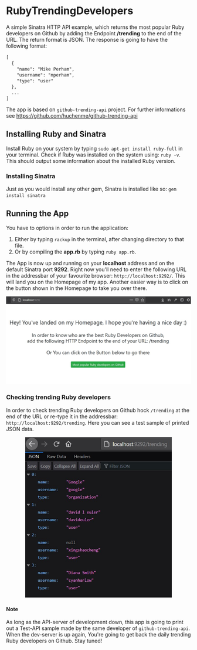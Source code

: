 # RubyTrendingDevelopers

A simple Sinatra HTTP API example, which returns the most popular Ruby developers on Github by adding the Endpoint **/trending** to the end of the URL.
The return format is JSON.
The response is going to have the following format:
```
[
  {
    "name": "Mike Perham",
    "username": "mperham",
    "type": "user"
  },
  ...
]
```
The app is based on `github-trending-api` project. For further informations see https://github.com/huchenme/github-trending-api

## Installing Ruby and Sinatra
Install Ruby on your system by typing `sudo apt-get install ruby-full` in your terminal.
Check if Ruby was installed on the system using: `ruby -v`.
This should output some information about the installed Ruby version.

### Installing Sinatra
Just as you would install any other gem, Sinatra is installed like so:
`gem install sinatra`

## Running the App
You have to options in order to run the application:
1. Either by typing `rackup` in the terminal, after changing directory to that file.
2. Or by compiling the **app.rb** by typing `ruby app.rb`.


The App is now up and running on your **localhost** address and on the default Sinatra port **9292**.
Right now you'll need to enter the following URL in the addressbar of your favourite browser: `http://localhost:9292/`. This will land you on the Homepage of my app.
Another easier way is to click on the button shown in the Homepage to take you over there.

<div align="center">
  <img src="img/homepage.jpg" alt="homepage image" width="600"/>
  <br>
</div>

### Checking trending Ruby developers
In order to check trending Ruby developers on Github hock `/trending` at the end of the URL or re-type it in the addressbar: `http://localhost:9292/trending`.
Here you can see a test sample of printed JSON data.

<div align="center">
  <img src="img/trending.jpg" alt="trending image" width="400"/>
  <br>
</div>

#### Note
As long as the API-server of development down, this app is going to print out a Test-API sample made by the same developer of `github-trending-api`.
When the dev-server is up again, You're going to get back the daily trending Ruby developers on Github. Stay tuned!
